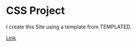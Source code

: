 # CSS Project

I create this Site using a template from TEMPLATED.

[Link](https://mohamedamine724.github.io/projectecss/)

